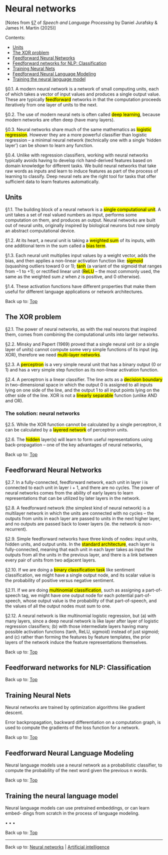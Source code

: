 # Neural networks

\[Notes from [§7](https://web.stanford.edu/~jurafsky/slp3/7.pdf) of *Speech and Language Processing* by Daniel Jurafsky & James H. Martin (2025)\]

Contents:
- [Units](#units)
- [The XOR problem](#the-xor-problem)
- [Feedforward Neural Networks](#feedforward-neural-networks)
- [Feedforward networks for NLP: Classification](#feedforward-networks-for-nlp-classification)
- [Training Neural Nets](#training-neural-nets)
- [Feedforward Neural Language Modeling](#feedforward-neural-language-modeling)
- [Training the neural language model](#training-the-neural-language-model)

§0.1. A modern neural network is a network of small computing units, each of which takes a vector of input values and produces a single output value. These are typically <mark>feedforward</mark> networks in that the computation proceeds iteratively from one layer of units to the next. 

§0.2. The use of modern neural nets is often called <mark>deep learning</mark>, because modern networks are often deep (have many layers).

§0.3. Neural networks share much of the same mathematics as <mark>logistic regression</mark>. However they are a more powerful classifier than logistic regression – a minimal neural network (technically one with a single ‘hidden layer’) can be shown to learn any function.

§0.4. Unlike with regression classifiers, working with neural networks typically avoids having to develop rich hand-derived features based on domain knowledge for different tasks. We build neural networks that take raw words as inputs and learn to induce features as part of the process of learning to classify. Deep neural nets are the right tool for tasks that offer sufficient data to learn features automatically.

## Units

§1.1. The building block of a neural network is a <mark>single computational unit</mark>. A unit takes a set of real valued numbers as input, performs some computation on them, and produces an output. Neural networks are built out of neural units, originally inspired by biological neurons but now simply an abstract computational device.

§1.2. At its heart, a neural unit is taking a <mark>weighted sum</mark> of its inputs, with one additional term in the sum called a <mark>bias term</mark>. 

§1.3. Each neural unit multiplies input values by a weight vector, adds the bias, and then applies a non-linear activation function like: <mark>sigmoid</mark> (squashing outliers toward $0$ or $1$); <mark>tanh</mark> (a variant of the sigmoid that ranges from $-1$ to $+1$); or rectified linear unit (<mark>ReLU</mark> – the most commonly used, the same as the weighted sum $z$ when $z$ is positive, and $0$ otherwise).

§1.4. These activation functions have different properties that make them useful for different language applications or network architectures.

Back up to: [Top](#)

## The XOR problem

§2.1. The power of neural networks, as with the real neurons that inspired them, comes from combining the computational units into larger networks.

§2.2. Minsky and Papert (1969) proved that a single neural unit (or a single layer of units) cannot compute some very simple functions of its input (eg. XOR), therefore we need <mark>multi-layer networks</mark>. 

§2.3. A <mark>perceptron</mark> is a very simple neural unit that has a binary output ($0$ or $1$) and has a very simple step function as its non-linear activation function.

§2.4. A perceptron is a linear classifier. The line acts as a <mark>decision boundary</mark> in two-dimensional space in which the output $0$ is assigned to all inputs lying on one side of the line, and the output $1$ to all input points lying on the other side of the line. XOR is not a <mark>linearly separable</mark> function (unlike AND and OR). 

### The solution: neural networks

§2.5. While the XOR function cannot be calculated by a single perceptron, it can be calculated by a <mark>layered network</mark> of perceptron units. 

§2.6. The <mark>hidden</mark> layer(s) will learn to form useful representations using back-propagation – one of the key advantages of neural networks,

Back up to: [Top](#)

## Feedforward Neural Networks

§2.7. In a fully-connected, feedforward network, each unit in layer i is connected to each unit in layer i + 1, and there are no cycles. The power of neural networks comes from the ability of early layers to learn representations that can be utilized by later layers in the network.

§2.8. A feedforward network (the simplest kind of neural network) is a multilayer network in which the units are connected with no cycles – the outputs from units in each layer are passed to units in the next higher layer, and no outputs are passed back to lower layers (ie. the network is non-recurrent). 

§2.9. Simple feedforward networks have three kinds of nodes: input units, hidden units, and output units. In the <mark>standard architecture</mark>, each layer is fully-connected, meaning that each unit in each layer takes as input the outputs from all the units in the previous layer, and there is a link between every pair of units from two adjacent layers.

§2.10. If we are doing a <mark>binary classification task</mark> like sentiment classification, we might have a single output node, and its scalar value is the probability of positive versus negative sentiment. 

§2.11. If we are doing <mark>multinomial classification</mark>, such as assigning a part-of-speech tag, we might have one output node for each potential part-of-speech, whose output value is the probability of that part-of-speech, and the values of all the output nodes must sum to one. 

§2.12. A neural network is like multinomial logistic regression, but (a) with many layers, since a deep neural network is like layer after layer of logistic regression classifiers; (b) with those intermediate layers having many possible activation functions (tanh, ReLU, sigmoid) instead of just sigmoid; and (c) rather than forming the features by feature templates, the prior layers of the network induce the feature representations themselves.

Back up to: [Top](#)

## Feedforward networks for NLP: Classification

Back up to: [Top](#)

## Training Neural Nets

Neural networks are trained by optimization algorithms like gradient descent.

Error backpropagation, backward differentiation on a computation graph, is used to compute the gradients of the loss function for a network.

Back up to: [Top](#)

## Feedforward Neural Language Modeling

Neural language models use a neural network as a probabilistic classifier, to compute the probability of the next word given the previous n words.

Back up to: [Top](#)

## Training the neural language model

Neural language models can use pretrained embeddings, or can learn embed- dings from scratch in the process of language modeling.

• 
• 
• 


Back up to: [Top](#)

----

Back up to: [Neural networks](index.md) | [Artificial intelligence](../index.md)

